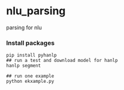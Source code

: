 # nlu_parsing
parsing for nlu

### Install packages

```
pip install pyhanlp
## run a test and download model for hanlp
hanlp segment  

## run one example 
python ekxample.py
```

